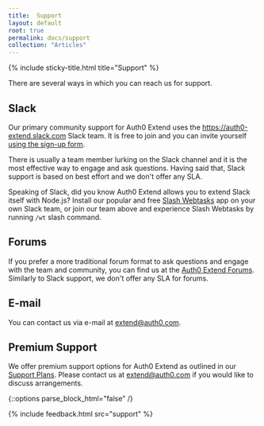 ```yaml
---
title:  Support
layout: default
root: true
permalink: docs/support
collection: "Articles"
--- 
```

{% include sticky-title.html title="Support" %}

There are several ways in which you can reach us for support. 

## Slack

Our primary community support for Auth0 Extend uses the https://auth0-extend.slack.com Slack team. It is free to join and you can invite yourself [using the sign-up form](https://auth0-extend.run.webtask.io/slack-signup). 

There is usually a team member lurking on the Slack channel and it is the most effective way to engage and ask questions. Having said that, Slack support is based on best effort and we don't offer any SLA. 

Speaking of Slack, did you know Auth0 Extend allows you to extend Slack itself with Node.js? Install our popular and free [Slash Webtasks](https://webtask.io/slack) app on your own Slack team, or join our team above and experience Slash Webtasks by running `/wt` slash command. 

## Forums

If you prefer a more traditional forum format to ask questions and engage with the team and community, you can find us at the [Auth0 Extend Forums](https://community.auth0.com/topics/Auth0+Extend). Similarly to Slack support, we don't offer any SLA for forums. 

## E-mail

You can contact us via e-mail at [extend@auth0.com](mailto:extent@auth0.com). 

## Premium Support

We offer premium support options for Auth0 Extend as outlined in our [Support Plans](https://auth0.com/docs/support). Please contact us at [extend@auth0.com](mailto:extent@auth0.com) if you would like to discuss arrangements. 

{::options parse_block_html="false" /}

{% include feedback.html src="support" %}